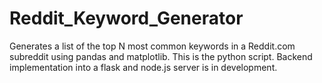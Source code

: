 # Reddit_Keyword_Generator
Generates a list of the top N most common keywords in a Reddit.com subreddit using pandas and matplotlib.
This is the python script. Backend implementation into a flask and node.js server is in development.
